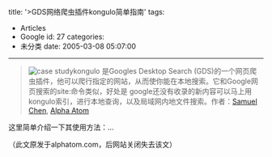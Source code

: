 title: '>GDS网络爬虫插件kongulo简单指南'
tags:
  - Articles
  - Google
id: 27
categories:
  - 未分类
date: 2005-03-08 05:07:00
---

>![case study](http://www.samuelchen.net/blog/wp-content/uploads/2006/03/hls_casestudy_gray.gif "case study")kongulo 是Googles Desktop Search (GDS)的一个网页爬虫插件，他可以爬行指定的网站，从而使你能在本地搜索。它和Google网页搜索的site:命令类似，好处是 google还没有收录的新内容可以马上用kongulo索引，进行本地查询，以及局域网内地文件搜索。作者：[Samuel Chen](http://www.samuelchen.net/ "Samuel Chen"), [Alpha Atom](http://www.alphatom.com/)

这里简单介绍一下其使用方法：...

（此文原发于alphatom.com，后网站关闭失去该文）